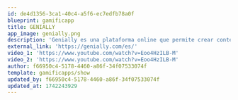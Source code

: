 ```yaml
---
id: de4d1356-3ca1-40c4-a5f6-ec7edfb78a0f
blueprint: gamificapp
title: GENIALLY
app_image: genially.png
description: 'Genially es una plataforma online que permite crear contenidos educativos interactivos de forma fácil y atractiva. Ofrece una amplia variedad de plantillas, herramientas y recursos para diseñar presentaciones, infografías, juegos, vídeos y mucho más.'
external_link: 'https://genially.com/es/'
video_1: 'https://www.youtube.com/watch?v=Eoo4HzILB-M'
video_2: 'https://www.youtube.com/watch?v=Eoo4HzILB-M'
author: f66950c4-5178-4460-a86f-34f07533074f
template: gamificapps/show
updated_by: f66950c4-5178-4460-a86f-34f07533074f
updated_at: 1742243929
---
```

